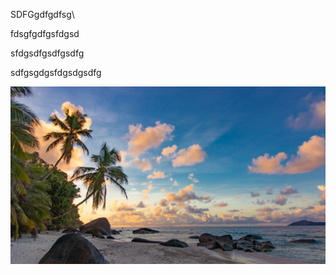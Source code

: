 SDFGgdfgdfsg\

fdsgfgdfgsfdgsd

sfdgsdfgsdfgsdfg


sdfgsgdgsfdgsdgsdfg


![Alt text](pliazh_palmy_more_216172_1920x1080-1.jpg)